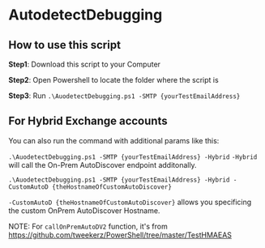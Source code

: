 # AutodetectDebugging

## How to use this script
**Step1**: Download this script to your Computer 

**Step2**: Open Powershell to locate the folder where the script is

**Step3**: Run `.\AuodetectDebugging.ps1 -SMTP {yourTestEmailAddress}`

## For Hybrid Exchange accounts

You can also run the command with additional params like this:

`.\AuodetectDebugging.ps1 -SMTP {yourTestEmailAddress} -Hybrid` 
`-Hybrid` will call the On-Prem AutoDiscover endpoint additonally.

`.\AuodetectDebugging.ps1 -SMTP {yourTestEmailAddress} -Hybrid -CustomAutoD {theHostnameOfCustomAutoDiscover}` 

`-CustomAutoD {theHostnameOfCustomAutoDiscover}` allows you specificing the custom OnPrem AutoDiscover Hostname.

NOTE: For `callOnPremAutoDV2` function, it's from https://github.com/tweekerz/PowerShell/tree/master/TestHMAEAS
